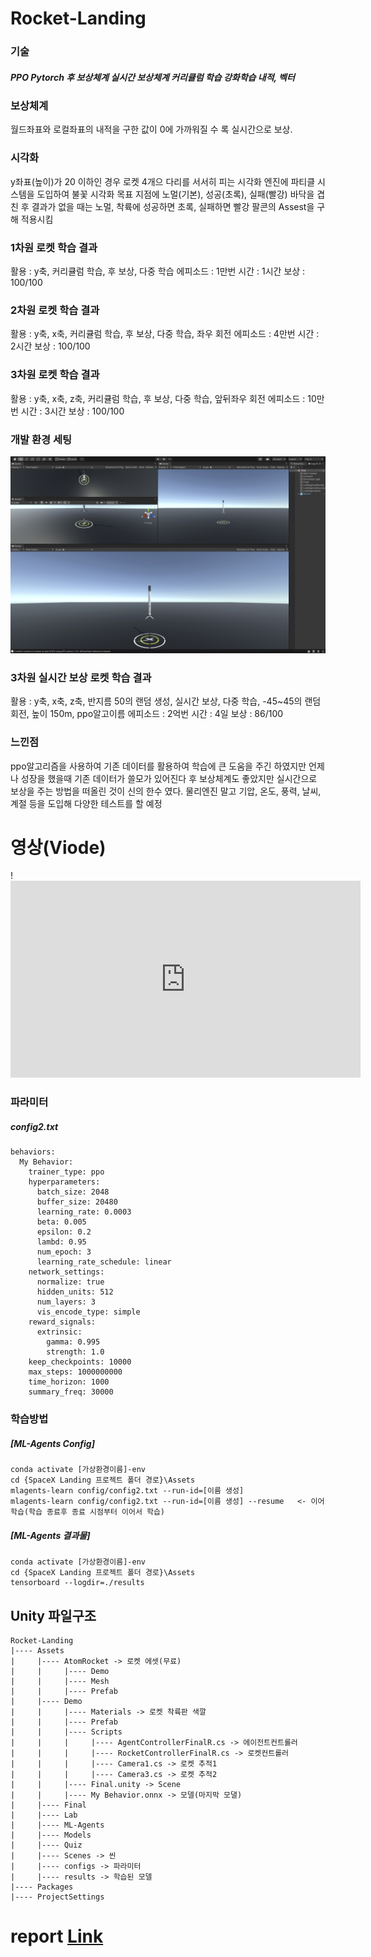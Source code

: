 # Rocket-Landing
### 기술
##### PPO Pytorch  후 보상체계  실시간 보상체계  커리큘럼 학습  강화학습  내적, 벡터

### 보상체계
월드좌표와 로컬좌표의 내적을 구한 값이 0에 가까워질 수 록 실시간으로 보상.

### 시각화
y좌표(높이)가 20 이하인 경우 로켓 4개으 다리를 서서히 피는 시각화
엔진에 파티클 시스템을 도입하여 불꽃 시각화
목표 지점에 노멀(기본), 성공(초록), 실패(빨강) 바닥을 겹친 후 결과가 없을 때는 노멀, 착륙에 성공하면 초록, 실패하면 빨강
팔콘의 Assest을 구해 적용시킴

### 1차원 로켓 학습 결과
활용 : y축, 커리큘럼 학습, 후 보상, 다중 학습
에피소드 : 1만번
시간 : 1시간
보상 : 100/100
### 2차원 로켓 학습 결과

활용 : y축, x축, 커리큘럼 학습, 후 보상, 다중 학습, 좌우 회전 
에피소드 : 4만번
시간 : 2시간
보상 : 100/100


### 3차원 로켓 학습 결과
활용 : y축, x축, z축, 커리큘럼 학습, 후 보상, 다중 학습, 앞뒤좌우 회전 
에피소드 : 10만번
시간 : 3시간
보상 : 100/100

### 개발 환경 세팅
![image](result/Preferences.png)
### 3차원  실시간 보상 로켓 학습 결과
활용 : y축, x축, z축, 반지름 50의 랜덤 생성, 실시간 보상, 다중 학습, -45~45의 랜덤 회전, 높이 150m, ppo알고이름
에피소드 : 2억번
시간 : 4일
보상 : 86/100

### 느낀점
ppo알고리즘을 사용하여 기존 데이터를 활용하여 학습에 큰 도움을 주긴 하였지만 언제나 성장을 했을때 기존 데이터가 쓸모가 있어진다
후 보상체계도 좋았지만 실시간으로 보상을 주는 방법을 떠올린 것이 신의 한수 였다. 물리엔진 말고 기압, 온도, 풍력, 날씨, 계절 등을 도입해 다양한 테스트를 할 예정
# 영상(Viode)
!<iframe width="560" height="315" src="https://www.youtube.com/embed/XtoOrVzBbbQ" title="YouTube video player" frameborder="0" allow="accelerometer; autoplay; clipboard-write; encrypted-media; gyroscope; picture-in-picture" allowfullscreen></iframe>

### 파라미터
##### config2.txt
<pre><code>behaviors:
  My Behavior:
    trainer_type: ppo
    hyperparameters:
      batch_size: 2048
      buffer_size: 20480
      learning_rate: 0.0003
      beta: 0.005
      epsilon: 0.2
      lambd: 0.95
      num_epoch: 3
      learning_rate_schedule: linear
    network_settings:
      normalize: true
      hidden_units: 512
      num_layers: 3
      vis_encode_type: simple
    reward_signals:
      extrinsic:
        gamma: 0.995
        strength: 1.0
    keep_checkpoints: 10000
    max_steps: 1000000000
    time_horizon: 1000
    summary_freq: 30000
</code></pre>

### 학습방법
##### [ML-Agents Config]
<pre><code>conda activate [가상환경이름]-env
cd {SpaceX Landing 프로젝트 폴더 경로}\Assets
mlagents-learn config/config2.txt --run-id=[이름 생성]
mlagents-learn config/config2.txt --run-id=[이름 생성] --resume   <- 이어학습(학습 종료후 종료 시점부터 이어서 학습)</code></pre>
##### [ML-Agents 결과물]
<pre><code>conda activate [가상환경이름]-env
cd {SpaceX Landing 프로젝트 폴더 경로}\Assets
tensorboard --logdir=./results</code></pre>


## Unity 파일구조
```
Rocket-Landing
|---- Assets
|     |---- AtomRocket -> 로켓 에셋(무료)
|     |     |---- Demo
|     |     |---- Mesh
|     |     |---- Prefab
|     |---- Demo
|     |     |---- Materials -> 로켓 착륙판 색깔
|     |     |---- Prefab
|     |     |---- Scripts
|     |     |     |---- AgentControllerFinalR.cs -> 에이전트컨트롤러
|     |     |     |---- RocketControllerFinalR.cs -> 로켓컨트롤러
|     |     |     |---- Camera1.cs -> 로켓 추적1
|     |     |     |---- Camera3.cs -> 로켓 추적2
|     |     |---- Final.unity -> Scene
|     |     |---- My Behavior.onnx -> 모델(마지막 모댈)
|     |---- Final
|     |---- Lab
|     |---- ML-Agents
|     |---- Models
|     |---- Quiz
|     |---- Scenes -> 씬
|     |---- configs -> 파라미터
|     |---- results -> 학습된 모델
|---- Packages
|---- ProjectSettings
```
# report [Link](https://docs.google.com/document/d/1wvJgfdiplu9KBd0RmszDFPmp2Y5kYz2s1mIfXryPQIc/edit?usp=sharing)
